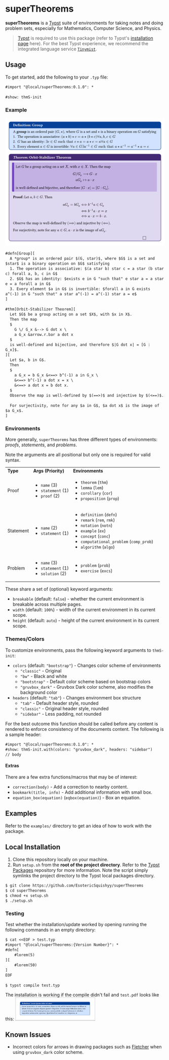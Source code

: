 # superTheorems

**superTheorems** is a [Typst](https://github.com/typst/typst) suite of environments for taking notes and doing problem sets, especially for Mathematics, Computer Science, and Physics.

> [Typst](https://github.com/typst/typst) is required to use this package (refer to Typst's [installation page](https://github.com/typst/typst?tab=readme-ov-file#installation) here).
> For the best Typst experience, we recommend the integrated language service [`Tinymist`](https://github.com/Myriad-Dreamin/tinymist).

## Usage

To get started, add the following to your `.typ` file:

```typ
#import "@local/superTheorems:0.1.0": *

#show: thmS-init
```

### Example

![](/gallery/usage_example.svg)

```typ
#defn[Group][
  A *group* is an ordered pair $(G, star)$, where $G$ is a set and $star$ is a binary operation on $G$ satisfying
  1. The operation is associative: $(a star b) star c = a star (b star c) forall a, b, c in G$
  2. $G$ has an identity: $exists e in G "such that" e star a = a star e = a forall a in G$
  3. Every element $a in G$ is invertible: $forall a in G exists a^(-1) in G "such that" a star a^(-1) = a^(-1) star a = e$
]

#thm[Orbit-Stabilizer Theorem][
  Let $G$ be a group acting on a set $X$, with $x in X$.
  Then the map
  $
    G \/ G_x &--> G dot x \
    a G_x &arrow.r.bar a dot x
  $
  is well-defined and bijective, and therefore $|G dot x| = [G : G_x]$.
][
  Let $a, b in G$.
  Then
  $
    a G_x = b G_x &<==> b^(-1) a in G_x \
    &<==> b^(-1) a dot x = x \
    &<==> a dot x = b dot x.
  $
  Observe the map is well-defined by $(==>)$ and injective by $(<==)$.

  For surjectivity, note for any $a in G$, $a dot x$ is the image of $a G_x$.
]
```

### Environments

More generally, `superTheorems` has three different types of environments: _proofs_, _statements_, and _problems_.

Note the arguments are all positional but only one is required for valid syntax.
<table>
  <tr>
    <td><b>Type</b></td>
    <td><b>Args (Priority)</b></td>
    <td><b>Environments</b></td>
  </tr>
  <tr>
    <td>Proof</td>
    <td>
        <ul>
            <li><code>name</code> (3)</li>
            <li><code>statement</code> (1)</li>
            <li><code>proof</code> (2)</li>
        </ul>
    </td>
    <td>
        <ul>
            <li><code>theorem</code> (<code>thm</code>)</li>
            <li><code>lemma</code> (<code>lem</code>)</li>
            <li><code>corollary</code> (<code>cor</code>)</li>
            <li><code>proposition</code> (<code>prop</code>)</li>
        </ul>
    </td>
    <td>
    </td>
  </tr>

  <tr>
    <td>Statement</td>
    <td>
        <ul>
            <li><code>name</code> (2)</li>
            <li><code>statement</code> (1)</li>
        </ul>
    </td>
    <td>
        <ul>
            <li><code>definition</code> (<code>defn</code>)</li>
            <li><code>remark</code> (<code>rem</code>, <code>rmk</code>)</li>
            <li><code>notation</code> (<code>notn</code>)</li>
            <li><code>example</code> (<code>ex</code>)</li>
            <li><code>concept</code> (<code>conc</code>)</li>
            <li><code>computational_problem</code> (<code>comp_prob</code>)</li>
            <li><code>algorithm</code> (<code>algo</code>)</li>
        </ul>
    </td>
    <td>
    </td>
  </tr>

  <tr>
    <td>Problem</td>
    <td>
        <ul>
            <li><code>name</code> (3)</li>
            <li><code>statement</code> (1)</li>
            <li><code>solution</code> (2)</li>
        </ul>
    </td>
    <td>
        <ul>
            <li><code>problem</code> (<code>prob</code>)</li>
            <li><code>exercise</code> (<code>excs</code>)</li>
        </ul>
    </td>
  </tr>
</table>

These share a set of (optional) keyword arguments:
- `breakable` (default: `false`) - whether the current environment is breakable across multiple pages.
- `width` (default: `100%`) - width of the current environment in its current scope.
- `height` (default: `auto`) - height of the current environment in its current scope.

### Themes/Colors

To customize environments, pass the following keyword arguments to `thmS-init`:
- `colors` (default: `"bootstrap"`) - Changes color scheme of environments
    - `"classic"` - Original
    - `"bw"` - Black and white
    - `"bootstrap"` - Default color scheme based on bootstrap colors
    - `"gruvbox_dark"` - Gruvbox Dark color scheme, also modifies the background color
- `headers` (default: `"tab"`) - Changes environment box structure
    - `"tab"` - Default header style, rounded
    - `"classic"` - Original header style, rounded
    - `"sidebar"` - Less padding, not rounded

For the best outcome this function should be called before any content is rendered to enforce consistency of the documents content.
The following is a sample header:
```typ
#import "@local/superTheorems:0.1.0": *
#show: thmS-init.with(colors: "gruvbox_dark", headers: "sidebar")
// body
```

#### Extras

There are a few extra functions/macros that may be of interest:
- `correction(body)` - Add a correction to nearby content.
- `bookmark(title, info)` - Add additional information with small box.
- `equation_box(equation)` (`eqbox(equation)`) - Box an equation.



## Examples

Refer to the `examples/` directory to get an idea of how to work with the package.



## Local Installation

1. Clone this repository locally on your machine. 
2. Run `setup.sh` from the **root of the project directory**.
  Refer to the [Typst Packages](https://github.com/typst/packages) repository for more information.
  Note the script simply symlinks the project directory to the Typst local packages directory.

```console
$ git clone https://github.com/EsotericSquishyy/superTheorems
$ cd superTheorems
$ chmod +x setup.sh
$ ./setup.sh
```

### Testing

Test whether the installation/update worked by opening running the following commands in an empty directory:

```console
$ cat <<EOF > test.typ
#import "@local/superTheorems:{Version Number}": *
#defn[
    #lorem(5)
][
    #lorem(50)
]
EOF

$ typst compile test.typ
```
The installation is working if the compile didn't fail and `test.pdf` looks like this:
<img src="gallery/test_output.png" width="50%">

## Known Issues
- Incorrect colors for arrows in drawing packages such as [Fletcher](https://github.com/Jollywatt/typst-fletcher) when using `gruvbox_dark` color scheme.

